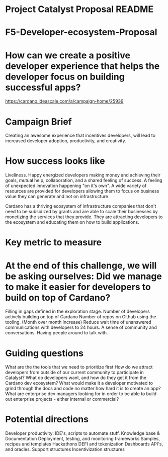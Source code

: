 # Project Catalyst Proposal README


# F5-Developer-ecosystem-Proposal

# How can we create a positive developer experience that helps the developer focus on building successful apps?

https://cardano.ideascale.com/a/campaign-home/25939

# Campaign Brief

Creating an awesome experience that incentives developers, will lead to increased developer adoption, productivity, and creativity.

# How success looks like

Liveliness. Happy energized developers making money and achieving their goals, mutual help, collaboration, and a shared feeling of success. A feeling of unexpected innovation happening "on it's own". A wide variety of resources are provided for developers allowing them to focus on business value they can generate and not on infrastructure

Cardano has a thriving ecosystem of infrastructure companies that don't need to be subsidized by grants and are able to scale their businesses by monetizing the services that they provide. They are attracting developers to the ecosystem and educating them on how to build applications.

# Key metric to measure

# At the end of this challenge, we will be asking ourselves: Did we manage to make it easier for developers to build on top of Cardano?

Filling in gaps defined in the exploration stage.
Number of developers actively building on top of Cardano
Number of repos on Github using the tooling. (Month over month increase)
Reduce wait time of unanswered communications with developers to 24 hours.
A sense of community and conversations. Having people around to talk with.

# Guiding questions

What are the the tools that we need to prioritize first
How do we attract developers from outside of our current community to participate in Catalyst?
What do developers want, and how do they get it from the Cardano dev ecosystem?
What would make it a developer motivated to grind through the docs and code no matter how hard it is to create an app?
What are enterprise dev managers looking for in order to be able to build out enterprise projects - either internal or commercial?

# Potential directions

Developer productivity: IDE's, scripts to automate stuff.
Knowledge base & Documentation
Deployment, testing, and monitoring frameworks
Samples, recipes and templates
Hackathons
DEFI and tokenization
Dashboards
API's, and oracles.
Support structures
Incentivization structures
